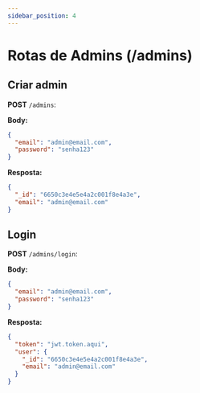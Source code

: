 ```yaml
---
sidebar_position: 4
---
```


# Rotas de Admins (/admins)

## Criar admin

**POST** `/admins`:

**Body:**
```json
{
  "email": "admin@email.com",
  "password": "senha123"
}
```

**Resposta:**
```json
{
  "_id": "6650c3e4e5e4a2c001f8e4a3e",
  "email": "admin@email.com"
}
```

## Login

**POST** `/admins/login`:

**Body:**
```json
{
  "email": "admin@email.com",
  "password": "senha123"
}
```

**Resposta:**
```json
{
  "token": "jwt.token.aqui",
  "user": {
    "_id": "6650c3e4e5e4a2c001f8e4a3e",
    "email": "admin@email.com"
  }
}
```